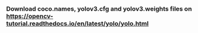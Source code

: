 ### Download coco.names, yolov3.cfg and yolov3.weights files on https://opencv-tutorial.readthedocs.io/en/latest/yolo/yolo.html
